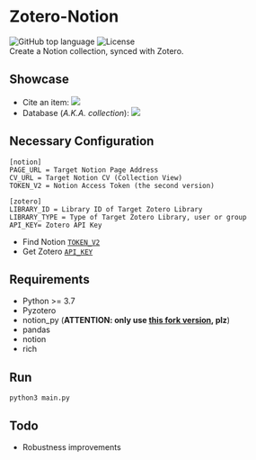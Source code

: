 # Zotero-Notion

![GitHub top language](https://img.shields.io/github/languages/top/reycn/notion-zotero)
![License](https://img.shields.io/badge/license-MIT-000000.svg)  
Create a Notion collection, synced with Zotero.

## Showcase
- Cite an item:
![](https://i.imgur.com/LnMNtxJ.png)
- Database (*A.K.A. collection*):
![](https://i.imgur.com/dUfrtmR.png)

## Necessary Configuration
```
[notion]
PAGE_URL = Target Notion Page Address
CV_URL = Target Notion CV (Collection View)
TOKEN_V2 = Notion Access Token (the second version)

[zotero]
LIBRARY_ID = Library ID of Target Zotero Library
LIBRARY_TYPE = Type of Target Zotero Library, user or group
API_KEY= Zotero API Key
```

- Find Notion [`TOKEN_V2`](https://www.google.com/search?q=get+notion+tokenv2)  
- Get Zotero [`API_KEY`](https://www.zotero.org/settings/keys)

## Requirements
- Python >= 3.7
- Pyzotero
- notion_py (**ATTENTION: only use [this fork version](https://github.com/arturtamborski/notion-py), plz**)
- pandas
- notion
- rich

## Run 
`python3 main.py`

## Todo
- Robustness improvements
